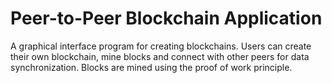 # Peer-to-Peer Blockchain Application

A graphical interface program for creating blockchains. Users can create their own blockchain, mine blocks and connect with other peers for data synchronization. Blocks are mined using the proof of work principle. 



